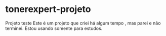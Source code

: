 # tonerexpert-projeto
 Projeto teste
Este  é um projeto que criei há algum tempo , mas parei e não  terminei.
Estou usando somente para estudos.
